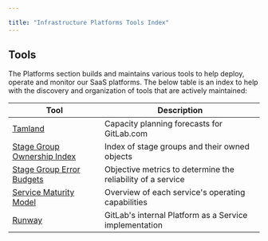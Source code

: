 ```yaml
---

title: "Infrastructure Platforms Tools Index"
---
```









## Tools

The Platforms section builds and maintains various tools to help deploy, operate and monitor our SaaS platforms. The below table is an index to help with the discovery and organization of tools that are actively maintained:

| Tool                                                                                                           | Description                                                  |
|----------------------------------------------------------------------------------------------------------------|--------------------------------------------------------------|
| [Tamland](https://gitlab-com.gitlab.io/gl-infra/tamland/intro.html)                                            | Capacity planning forecasts for GitLab.com                |
| [Stage Group Ownership Index](https://gitlab-com.gitlab.io/gl-infra/platform/stage-groups-index/)              | Index of stage groups and their owned objects                |
| [Stage Group Error Budgets](https://dashboards.gitlab.net/dashboards/f/stage-groups/stage-groups)              | Objective metrics to determine the reliability of a service |
| [Service Maturity Model](/handbook/engineering/infrastructure/service-maturity-model/) | Overview of each service's operating capabilities            |
| [Runway](/handbook/engineering/infrastructure/platforms/tools/runway)                  | GitLab's internal Platform as a Service implementation       |
